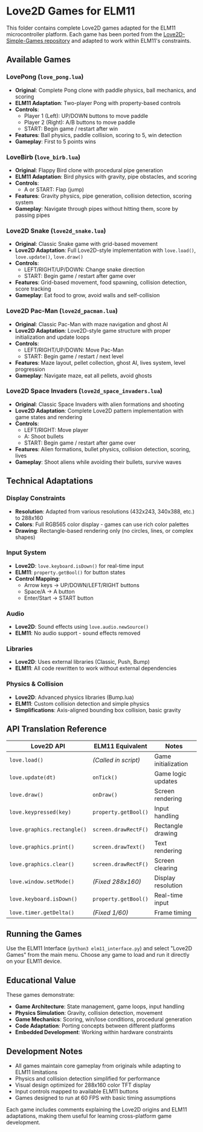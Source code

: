 # Love2D Games for ELM11

This folder contains complete Love2D games adapted for the ELM11 microcontroller platform. Each game has been ported from the [Love2D-Simple-Games repository](https://github.com/danielnaoexiste/Love2D-Simple-Games) and adapted to work within ELM11's constraints.

## Available Games

### LovePong (`love_pong.lua`)
- **Original**: Complete Pong clone with paddle physics, ball mechanics, and scoring
- **ELM11 Adaptation**: Two-player Pong with property-based controls
- **Controls**:
  - Player 1 (Left): UP/DOWN buttons to move paddle
  - Player 2 (Right): A/B buttons to move paddle
  - START: Begin game / restart after win
- **Features**: Ball physics, paddle collision, scoring to 5, win detection
- **Gameplay**: First to 5 points wins

### LoveBirb (`love_birb.lua`)
- **Original**: Flappy Bird clone with procedural pipe generation
- **ELM11 Adaptation**: Bird physics with gravity, pipe obstacles, and scoring
- **Controls**:
  - A or START: Flap (jump)
- **Features**: Gravity physics, pipe generation, collision detection, scoring system
- **Gameplay**: Navigate through pipes without hitting them, score by passing pipes

### Love2D Snake (`love2d_snake.lua`)
- **Original**: Classic Snake game with grid-based movement
- **Love2D Adaptation**: Full Love2D-style implementation with `love.load()`, `love.update()`, `love.draw()`
- **Controls**:
  - LEFT/RIGHT/UP/DOWN: Change snake direction
  - START: Begin game / restart after game over
- **Features**: Grid-based movement, food spawning, collision detection, score tracking
- **Gameplay**: Eat food to grow, avoid walls and self-collision

### Love2D Pac-Man (`love2d_pacman.lua`)
- **Original**: Classic Pac-Man with maze navigation and ghost AI
- **Love2D Adaptation**: Love2D-style game structure with proper initialization and update loops
- **Controls**:
  - LEFT/RIGHT/UP/DOWN: Move Pac-Man
  - START: Begin game / restart / next level
- **Features**: Maze layout, pellet collection, ghost AI, lives system, level progression
- **Gameplay**: Navigate maze, eat all pellets, avoid ghosts

### Love2D Space Invaders (`love2d_space_invaders.lua`)
- **Original**: Classic Space Invaders with alien formations and shooting
- **Love2D Adaptation**: Complete Love2D pattern implementation with game states and rendering
- **Controls**:
  - LEFT/RIGHT: Move player
  - A: Shoot bullets
  - START: Begin game / restart after game over
- **Features**: Alien formations, bullet physics, collision detection, scoring, lives
- **Gameplay**: Shoot aliens while avoiding their bullets, survive waves

## Technical Adaptations

### Display Constraints
- **Resolution**: Adapted from various resolutions (432x243, 340x388, etc.) to 288x160
- **Colors**: Full RGB565 color display - games can use rich color palettes
- **Drawing**: Rectangle-based rendering only (no circles, lines, or complex shapes)

### Input System
- **Love2D**: `love.keyboard.isDown()` for real-time input
- **ELM11**: `property.getBool()` for button states
- **Control Mapping**:
  - Arrow keys → UP/DOWN/LEFT/RIGHT buttons
  - Space/A → A button
  - Enter/Start → START button

### Audio
- **Love2D**: Sound effects using `love.audio.newSource()`
- **ELM11**: No audio support - sound effects removed

### Libraries
- **Love2D**: Uses external libraries (Classic, Push, Bump)
- **ELM11**: All code rewritten to work without external dependencies

### Physics & Collision
- **Love2D**: Advanced physics libraries (Bump.lua)
- **ELM11**: Custom collision detection and simple physics
- **Simplifications**: Axis-aligned bounding box collision, basic gravity

## API Translation Reference

| Love2D API | ELM11 Equivalent | Notes |
|------------|------------------|-------|
| `love.load()` | *(Called in script)* | Game initialization |
| `love.update(dt)` | `onTick()` | Game logic updates |
| `love.draw()` | `onDraw()` | Screen rendering |
| `love.keypressed(key)` | `property.getBool()` | Input handling |
| `love.graphics.rectangle()` | `screen.drawRectF()` | Rectangle drawing |
| `love.graphics.print()` | `screen.drawText()` | Text rendering |
| `love.graphics.clear()` | `screen.drawRectF()` | Screen clearing |
| `love.window.setMode()` | *(Fixed 288x160)* | Display resolution |
| `love.keyboard.isDown()` | `property.getBool()` | Real-time input |
| `love.timer.getDelta()` | *(Fixed 1/60)* | Frame timing |

## Running the Games

Use the ELM11 Interface (`python3 elm11_interface.py`) and select "Love2D Games" from the main menu. Choose any game to load and run it directly on your ELM11 device.

## Educational Value

These games demonstrate:
- **Game Architecture**: State management, game loops, input handling
- **Physics Simulation**: Gravity, collision detection, movement
- **Game Mechanics**: Scoring, win/lose conditions, procedural generation
- **Code Adaptation**: Porting concepts between different platforms
- **Embedded Development**: Working within hardware constraints

## Development Notes

- All games maintain core gameplay from originals while adapting to ELM11 limitations
- Physics and collision detection simplified for performance
- Visual design optimized for 288x160 color TFT display
- Input controls mapped to available ELM11 buttons
- Games designed to run at 60 FPS with basic timing assumptions

Each game includes comments explaining the Love2D origins and ELM11 adaptations, making them useful for learning cross-platform game development.